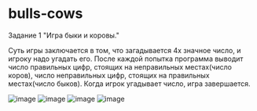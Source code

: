 # bulls-cows

Задание 1 "Игра быки и коровы."

Суть игры заключается в том, что загадывается 4х значное число, и игроку надо угадать его. После каждой попытка программа выводит число правильных цифр, стоящих на неправильных местах(число коров), число неправильных цифр, стоящих на правильных местах(число быков). Когда игрок угадывает число, игра завершается.

![image](https://user-images.githubusercontent.com/54207104/164078754-f4ddb234-4dc4-4411-bc70-98d9ed8d62ba.png)
![image](https://user-images.githubusercontent.com/54207104/164078781-26796fe0-100a-4862-9e2d-b4dae36b0aca.png)
![image](https://user-images.githubusercontent.com/54207104/164079064-08fa43ec-c938-4190-b5c7-045424d392f2.png)
![image](https://user-images.githubusercontent.com/54207104/164079090-4c9e1249-2280-4395-b3db-dc2ce668ba07.png)
